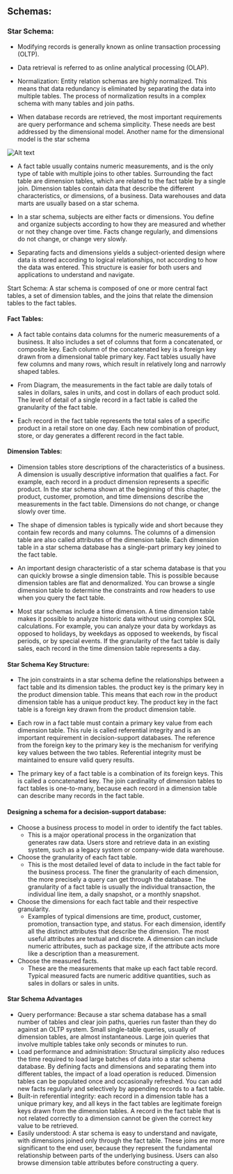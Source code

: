 ## Schemas: ##
### Star Schema: ###

-   Modifying records is generally known as online transaction processing (OLTP). 
-   Data retrieval is referred to as online analytical processing (OLAP).


-   Normalization: Entity relation schemas are highly normalized. This means that data redundancy is eliminated by separating the data into multiple tables. 
    The process of normalization results in a complex schema with many tables and join paths.
    
-   When database records are retrieved, the most important requirements are query performance and schema simplicity. 
    These needs are best addressed by the dimensional model. Another name for the dimensional model is the star schema
    
![Alt text](http://gkmc.utah.edu/ebis_class/2003s/Oracle/DMB26/A73318/schemasa.gif)

-   A fact table usually contains numeric measurements, and is the only type of table with multiple joins to other tables. 
    Surrounding the fact table are dimension tables, which are related to the fact table by a single join. 
    Dimension tables contain data that describe the different characteristics, or dimensions, of a business. 
    Data warehouses and data marts are usually based on a star schema.
    
-   In a star schema, subjects are either facts or dimensions. You define and organize subjects according to how they are measured and whether or not they change over time. 
    Facts change regularly, and dimensions do not change, or change very slowly.
    
-   Separating facts and dimensions yields a subject-oriented design where data is stored according to logical relationships, not according to how the data was entered. 
    This structure is easier for both users and applications to understand and navigate.
    
Start Schema: A star schema is composed of one or more central fact tables, a set of dimension tables, and the joins that relate the dimension tables to the fact tables.

#### Fact Tables: ####

-   A fact table contains data columns for the numeric measurements of a business. It also includes a set of columns that form a concatenated, or composite key. 
    Each column of the concatenated key is a foreign key drawn from a dimensional table primary key. Fact tables usually have few columns and many rows, which result in relatively long and narrowly shaped tables.
    
-   From Diagram,  the measurements in the fact table are daily totals of sales in dollars, sales in units, and cost in dollars of each product sold. 
    The level of detail of a single record in a fact table is called the granularity of the fact table.
    
-   Each record in the fact table represents the total sales of a specific product in a retail store on one day. 
    Each new combination of product, store, or day generates a different record in the fact table.
    
#### Dimension Tables: ####

-   Dimension tables store descriptions of the characteristics of a business. A dimension is usually descriptive information that qualifies a fact. 
    For example, each record in a product dimension represents a specific product. In the star schema shown at the beginning of this chapter, the product, 
    customer, promotion, and time dimensions describe the measurements in the fact table. Dimensions do not change, or change slowly over time.
    
-   The shape of dimension tables is typically wide and short because they contain few records and many columns. 
    The columns of a dimension table are also called attributes of the dimension table. 
    Each dimension table in a star schema database has a single-part primary key joined to the fact table.
    
-   An important design characteristic of a star schema database is that you can quickly browse a single dimension table.
    This is possible because dimension tables are flat and denormalized. You can browse a single dimension table to determine the constraints and row headers to use when you query the fact table.
    
-   Most star schemas include a time dimension. A time dimension table makes it possible to analyze historic data without using complex SQL calculations. 
    For example, you can analyze your data by workdays as opposed to holidays, by weekdays as opposed to weekends, by fiscal periods, or by special events. 
    If the granularity of the fact table is daily sales, each record in the time dimension table represents a day.
    
#### Star Schema Key Structure: ####

-   The join constraints in a star schema define the relationships between a fact table and its dimension tables. the product key is the primary key in the product dimension table. 
    This means that each row in the product dimension table has a unique product key. The product key in the fact table is a foreign key drawn from the product dimension table.

-   Each row in a fact table must contain a primary key value from each dimension table. This rule is called referential integrity and is an important requirement in decision-support databases. 
    The reference from the foreign key to the primary key is the mechanism for verifying key values between the two tables. Referential integrity must be maintained to ensure valid query results.
    
-   The primary key of a fact table is a combination of its foreign keys. This is called a concatenated key. The join cardinality of dimension tables to fact tables is one-to-many, 
    because each record in a dimension table can describe many records in the fact table.
    
#### Designing a schema for a decision-support database: ####

-   Choose a business process to model in order to identify the fact tables.
    -   This is a major operational process in the organization that generates raw data. Users store and retrieve data in an existing system, such as a legacy system or company-wide data warehouse.
-   Choose the granularity of each fact table.
    -   This is the most detailed level of data to include in the fact table for the business process. The finer the granularity of each dimension, the more precisely a query can get through the database.
        The granularity of a fact table is usually the individual transaction, the individual line item, a daily snapshot, or a monthly snapshot.
-   Choose the dimensions for each fact table and their respective granularity.
    -   Examples of typical dimensions are time, product, customer, promotion, transaction type, and status. For each dimension, identify all the distinct attributes that describe the dimension. 
        The most useful attributes are textual and discrete. A dimension can include numeric attributes, such as package size, if the attribute acts more like a description than a measurement.
-   Choose the measured facts.
    -   These are the measurements that make up each fact table record. Typical measured facts are numeric additive quantities, such as sales in dollars or sales in units.

#### Star Schema Advantages ####
-   Query performance:
        Because a star schema database has a small number of tables and clear join paths, queries run faster than they do against an OLTP system. 
        Small single-table queries, usually of dimension tables, are almost instantaneous. Large join queries that involve multiple tables take only seconds or minutes to run.
-   Load performance and administration:
        Structural simplicity also reduces the time required to load large batches of data into a star schema database. By defining facts and dimensions and separating them into different tables, the impact of a load operation is reduced. 
        Dimension tables can be populated once and occasionally refreshed. You can add new facts regularly and selectively by appending records to a fact table.
-   Built-in referential integrity:
        each record in a dimension table has a unique primary key, and all keys in the fact tables are legitimate foreign keys drawn from the dimension tables. A record in the fact table that is not related correctly to a dimension cannot be given the correct key value to be retrieved.
-   Easily understood:
         A star schema is easy to understand and navigate, with dimensions joined only through the fact table. These joins are more significant to the end user, because they represent the fundamental relationship between parts of the underlying business. 
         Users can also browse dimension table attributes before constructing a query.